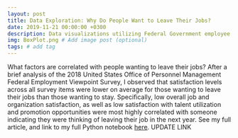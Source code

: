 ```yaml
---
layout: post
title: Data Exploration: Why Do People Want to Leave Their Jobs?
date: 2019-11-21 00:00:00 +0300
description: Data visualizations utilizing Federal Government employee satisfaction data # Add post description (optional)
img: BoxPlot.png # Add image post (optional)
tags: # add tag
---
```


What factors are correlated with people wanting to leave their jobs? After a brief analysis of the 2018 United States Office of Personnel Management Federal Employment Viewpoint Survey, I observed that satisfaction levels across all survey items were lower on average for those wanting to leave their jobs than those wanting to stay. Specifically, low overall job and organization satisfaction, as well as low satisfaction with talent utilization and promotion opportunities were most highly correlated with someone indicating they were thinking of leaving their job in the next year. See my full article, and link to my full Python notebook [here](https://www.google.com). UPDATE LINK
